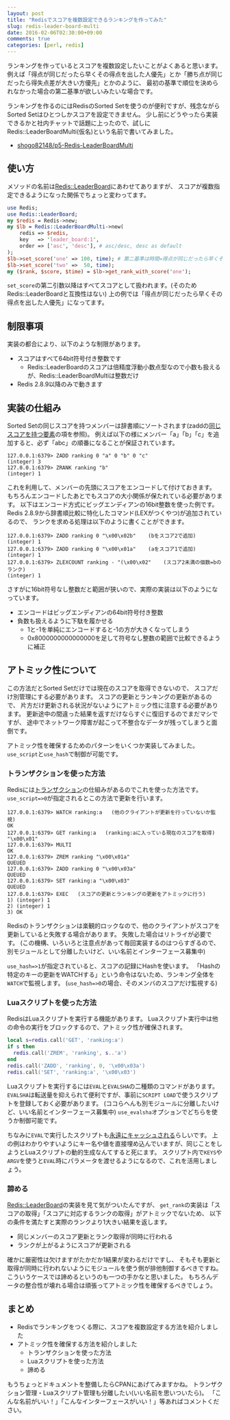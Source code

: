 ```yaml
---
layout: post
title: "Redisでスコアを複数設定できるランキングを作ってみた"
slug: redis-leader-board-multi
date: 2016-02-06T02:30:00+09:00
comments: true
categories: [perl, redis]
---
```


ランキングを作っているとスコアを複数設定したいことがよくあると思います。
例えば「得点が同じだったら早くその得点を出した人優先」とか「勝ち点が同じだったら得失点差が大きい方優先」とかのように、
最初の基準で順位を決められなかった場合の第二基準が欲しいみたいな場合です。

ランキングを作るのにはRedisのSorted Setを使うのが便利ですが、残念ながらSorted Setはひとつしかスコアを設定できません。
少し前にどうやったら実装できるかと社内チャットで話題に上ったので、試しにRedis::LeaderBoardMulti(仮名)という名前で書いてみました。

- [shogo82148/p5-Redis-LeaderBoardMulti](https://github.com/shogo82148/p5-Redis-LeaderBoardMulti)

<!-- More -->

## 使い方

メソッドの名前は[Redis::LeaderBoard](http://www.songmu.jp/riji/archives/2013/06/redisleaderboar.html)にあわせてありますが、
スコアが複数指定できるようになった関係でちょっと変わってます。

``` perl
use Redis;
use Redis::LeaderBoard;
my $redis = Redis->new;
my $lb = Redis::LeaderBoardMulti->new(
    redis => $redis,
    key   => 'leader_board:1',
    order => ['asc', 'desc'], # asc/desc, desc as default
);
$lb->set_score('one' => 100, time); # 第二基準は時間=得点が同じだったら早くその得点を出した人優先
$lb->set_score('two' =>  50, time);
my ($rank, $score, $time) = $lb->get_rank_with_score('one');
```

`set_score`の第二引数以降はすべてスコアとして扱われます。(そのためRedis::LeaderBoardと互換性はない)
上の例では「得点が同じだったら早くその得点を出した人優先」になってます。


## 制限事項

実装の都合により、以下のような制限があります。

- スコアはすべて64bit符号付き整数です
  - Redis::LeaderBoardのスコアは倍精度浮動小数点型なので小数も扱えるが、Redis::LeaderBoardMultiは整数だけ
- Redis 2.8.9以降のみで動きます


## 実装の仕組み

Sorted Setの同じスコアを持つメンバーは辞書順にソートされます(zaddの[同じスコアを持つ要素](http://redis.io/commands/zadd#elements-with-the-same-score)の項を参照)。
例えば以下の様にメンバー「a」「b」「c」を追加すると、必ず「abc」の順番になることが保証されています。

``` plain
127.0.0.1:6379> ZADD ranking 0 "a" 0 "b" 0 "c"
(integer) 3
127.0.0.1:6379> ZRANK ranking "b"
(integer) 1
```

これを利用して、メンバーの先頭にスコアをエンコードして付けておきます。
もちろんエンコードしたあとでもスコアの大小関係が保たれている必要があります。
以下はエンコード方式にビッグエンディアンの16bit整数を使った例です。
Redis 2.8.9から辞書順比較に特化したコマンド(LEXがつくやつ)が追加されているので、
ランクを求める処理は以下のように書くことができます。

``` plain
127.0.0.1:6379> ZADD ranking 0 "\x00\x02b"    (bをスコア2で追加)
(integer) 1
127.0.0.1:6379> ZADD ranking 0 "\x00\x01a"    (aをスコア1で追加)
(integer) 1
127.0.0.1:6379> ZLEXCOUNT ranking - "(\x00\x02"    (スコア2未満の個数=bのランク)
(integer) 1
```

さすがに16bit符号なし整数だと範囲が狭いので、実際の実装は以下のようになっています。

- エンコードはビッグエンディアンの64bit符号付き整数
- 負数も扱えるように下駄を履かせる
  - 1と-1を単純にエンコードすると-1の方が大きくなってしまう
  - 0x8000000000000000を足して符号なし整数の範囲で比較できるように補正


## アトミック性について

この方法だとSorted Setだけでは現在のスコアを取得できないので、
スコアだけ別管理にする必要があります。
スコアの更新とランキングの更新があるので、
片方だけ更新される状況がないようにアトミック性に注意する必要があります。
更新途中の間違った結果を返すだけならすぐに復旧するのでまだマシですが、
途中でネットワーク障害が起こって不整合なデータが残ってしまうと面倒です。

アトミック性を確保するためのパターンをいくつか実装してみました。
`use_script`と`use_hash`で制御が可能です。

### トランザクションを使った方法

Redisには[トランザクション](http://redis.io/topics/transactions)の仕組みがあるのでこれを使った方法です。
`use_script=>0`が指定されるとこの方法で更新を行います。

``` plain
127.0.0.1:6379> WATCH ranking:a   (他のクライアントが更新を行っていないか監視)
OK
127.0.0.1:6379> GET ranking:a   (ranking:aに入っている現在のスコアを取得)
"\x00\x01"
127.0.0.1:6379> MULTI
OK
127.0.0.1:6379> ZREM ranking "\x00\x01a"
QUEUED
127.0.0.1:6379> ZADD ranking 0 "\x00\x03a"
QUEUED
127.0.0.1:6379> SET ranking:a "\x00\x03"
QUEUED
127.0.0.1:6379> EXEC   (スコアの更新とランキングの更新をアトミックに行う)
1) (integer) 1
2) (integer) 1
3) OK
```

Redisのトランザクションは楽観的ロックなので、他のクライアントがスコアを更新していると失敗する場合があります。
失敗した場合はリトライが必要です。
(この機構、いろいろと注意点があって毎回実装するのはつらすぎるので、別モジュールとして分離したいけど、いい名前とインターフェース募集中)

`use_hash=>1`が指定されていると、スコアの記録にHashを使います。
「Hashの特定のキーの更新をWATCHする」という命令はないため、ランキング全体を`WATCH`で監視します。
(`use_hash=>0`の場合、そのメンバのスコアだけ監視する)


### Luaスクリプトを使った方法

RedisはLuaスクリプトを実行する機能があります。
Luaスクリプト実行中は他の命令の実行をブロックするので、アトミック性が確保されます。

``` lua
local s=redis.call('GET', 'ranking:a')
if s then
  redis.call('ZREM', 'ranking', s..'a')
end
redis.call('ZADD', 'ranking', 0, '\x00\x03a')
redis.call('SET', 'ranking:a', '\x00\x03')
```

Luaスクリプトを実行するには`EVAL`と`EVALSHA`の二種類のコマンドがあります。
`EVALSHA`は転送量を抑えられて便利ですが、事前に`SCRIPT LOAD`で使うスクリプトを登録しておく必要があります。
(ココらへんも別モジュールに分離したいけど、いい名前とインターフェース募集中)
`use_evalsha`オプションでどちらを使うか制御可能です。

ちなみに`EVAL`で実行したスクリプトも[永遠にキャッシュされる](http://redis.io/commands/eval#script-cache-semantics)らしいです。
上の例はわかりやすいようにキー名や値を直接埋め込んでいますが、同じことをしようとLuaスクリプトの動的生成なんてすると死にます。
スクリプト内で`KEYS`や`ARGV`を使うと`EVAL`時にパラメータを渡せるようになるので、これを活用しましょう。

### 諦める

[Redis::LeaderBoard](https://metacpan.org/pod/Redis::LeaderBoard)の実装を見て気がついたんですが、
`get_rank`の実装は「スコアの取得」「スコアに対応するランクの取得」がアトミックでないため、
以下の条件を満たすと実際のランクより1大きい結果を返します。

- 同じメンバーのスコア更新とランク取得が同時に行われる
- ランクが上がるようにスコアが更新される

確かに厳密性は欠けますがたかだか1結果が変わるだけですし、
そもそも更新と取得が同時に行われないようにモジュールを使う側が排他制御するべきですね。
こういうケースでは諦めるというのも一つの手かなと思いました。
もちろんデータの整合性が壊れる場合は頑張ってアトミック性を確保するべきでしょう。


## まとめ

- Redisでランキングをつくる際に、スコアを複数設定する方法を紹介しました
- アトミック性を確保する方法を紹介しました
  - トランザクションを使った方法
  - Luaスクリプトを使った方法
  - 諦める

もうちょっとドキュメントを整備したらCPANにあげてみますかね。
トランザクション管理・Luaスクリプト管理も分離したい(いい名前を思いついたら)。
「こんな名前がいい！」「こんなインターフェースがいい！」等あればコメントください。
